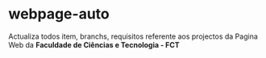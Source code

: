 # webpage-auto
Actualiza todos item, branchs, requisitos referente aos projectos da Pagina Web da <b>Faculdade de Ciências e Tecnologia - FCT</b>
